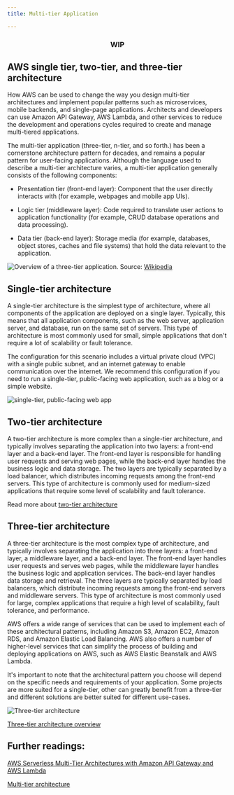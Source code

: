 ```yaml
---
title: Multi-tier Application

---
```


<h3 align="center">WIP</h3>


## AWS single tier, two-tier, and three-tier architecture

How AWS can be used to change the way you design multi-tier architectures and implement popular patterns such as microservices, mobile backends, and single-page applications. Architects and developers can use Amazon API Gateway, AWS Lambda, and other services to reduce the development and operations cycles required to create and manage multi-tiered applications.

The multi-tier application (three-tier, n-tier, and so forth.) has been a cornerstone architecture pattern for decades, and remains a popular pattern for user-facing applications. Although the language used to describe a multi-tier architecture varies, a multi-tier application generally consists of the following components:

* Presentation tier (front-end layer): Component that the user directly interacts with (for example, webpages and mobile app UIs).

* Logic tier (middleware layer): Code required to translate user actions to application functionality (for example, CRUD database operations and data processing).

* Data tier (back-end layer): Storage media (for example, databases, object stores, caches and file systems) that hold the data relevant to the application.

![Overview of a three-tier application.](https://en.wikipedia.org/wiki/Multitier_architecture#/media/File:Overview_of_a_three-tier_application_vectorVersion.svg)
Source: [Wikipedia](https://en.wikipedia.org/wiki/Multitier_architecture)
## Single-tier architecture

A single-tier architecture is the simplest type of architecture, where all components of the application are deployed on a single layer. Typically, this means that all application components, such as the web server, application server, and database, run on the same set of servers. This type of architecture is most commonly used for small, simple applications that don't require a lot of scalability or fault tolerance.

The configuration for this scenario includes a virtual private cloud (VPC) with a single public subnet, and an internet gateway to enable communication over the internet. We recommend this configuration if you need to run a single-tier, public-facing web application, such as a blog or a simple website.

![single-tier, public-facing web app](https://docs.aws.amazon.com/images/vpc/latest/userguide/images/case-1_updated.png)

## Two-tier architecture

A two-tier architecture is more complex than a single-tier architecture, and typically involves separating the application into two layers: a front-end layer and a back-end layer. The front-end layer is responsible for handling user requests and serving web pages, while the back-end layer handles the business logic and data storage. The two layers are typically separated by a load balancer, which distributes incoming requests among the front-end servers. This type of architecture is commonly used for medium-sized applications that require some level of scalability and fault tolerance.

Read more about [two-tier architecture](https://docs.aws.amazon.com/whitepapers/latest/serverless-multi-tier-architectures-api-gateway-lambda/two-tier-architecture-overview.html)

## Three-tier architecture

A three-tier architecture is the most complex type of architecture, and typically involves separating the application into three layers: a front-end layer, a middleware layer, and a back-end layer. The front-end layer handles user requests and serves web pages, while the middleware layer handles the business logic and application services. The back-end layer handles data storage and retrieval. The three layers are typically separated by load balancers, which distribute incoming requests among the front-end servers and middleware servers. This type of architecture is most commonly used for large, complex applications that require a high level of scalability, fault tolerance, and performance.

AWS offers a wide range of services that can be used to implement each of these architectural patterns, including Amazon S3, Amazon EC2, Amazon RDS, and Amazon Elastic Load Balancing. AWS also offers a number of higher-level services that can simplify the process of building and deploying applications on AWS, such as AWS Elastic Beanstalk and AWS Lambda.

It's important to note that the architectural pattern you choose will depend on the specific needs and requirements of your application. Some projects are more suited for a single-tier, other can greatly benefit from a three-tier and different solutions are better suited for different use-cases.

![Three-tier architecture](https://docs.aws.amazon.com/images/whitepapers/latest/serverless-multi-tier-architectures-api-gateway-lambda/images/web-application.png)


[Three-tier architecture overview](https://docs.aws.amazon.com/whitepapers/latest/serverless-multi-tier-architectures-api-gateway-lambda/three-tier-architecture-overview.html)


## Further readings:

[AWS Serverless Multi-Tier Architectures with Amazon API Gateway and AWS Lambda](https://docs.aws.amazon.com/whitepapers/latest/serverless-multi-tier-architectures-api-gateway-lambda/welcome.html)

[Multi-tier architecture](https://en.wikipedia.org/wiki/Multitier_architecture)
